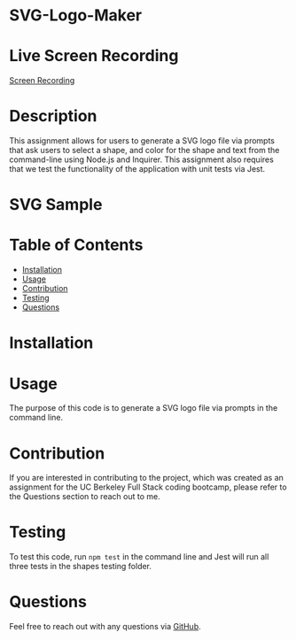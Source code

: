 # SVG-Logo-Maker

# Live Screen Recording
[Screen Recording]()

# Description
This assignment allows for users to generate a SVG logo file via prompts that ask users to select a shape, and color for the shape and text from the command-line using Node.js and Inquirer. This assignment also requires that we test the functionality of the application with unit tests via Jest. 

# SVG Sample


# Table of Contents
- [Installation](#installation)
- [Usage](#usage)
- [Contribution](#contribution)
- [Testing](#testing)
- [Questions](#questions)

# Installation

# Usage
The purpose of this code is to generate a SVG logo file via prompts in the command line. 

# Contribution
If you are interested in contributing to the project, which was created as an assignment for the UC Berkeley Full Stack coding bootcamp, please refer to the Questions section to reach out to me. 

# Testing
To test this code, run `npm test` in the command line and Jest will run all three tests in the shapes testing folder.

# Questions
Feel free to reach out with any questions via [GitHub](https://github.com/AdjoaHackman). 